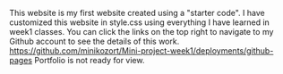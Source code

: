 This website is my first website created using a "starter code".
I have customized this website in style.css using everything I have learned in week1 classes.
You can click the links on the top right to navigate to my Github account to see the details of this work. https://github.com/minikozort/Mini-project-week1/deployments/github-pages
Portfolio is not ready for view.